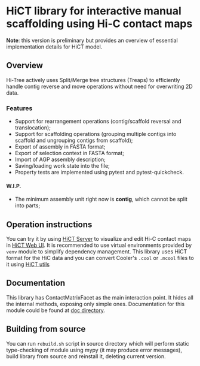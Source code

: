 # HiCT library for interactive manual scaffolding using Hi-C contact maps

**Note**: this version is preliminary but provides an overview of essential implementation details for HiCT model.

## Overview

Hi-Tree actively uses Split/Merge tree structures (Treaps) to efficiently handle contig reverse and move operations without need for overwriting 2D data.

### Features
* Support for rearrangement operations (contig/scaffold reversal and translocation);
* Support for scaffolding operations (grouping multiple contigs into scaffold and ungrouping contigs from scaffold);
* Export of assembly in FASTA format;
* Export of selection context in FASTA format;
* Import of AGP assembly description;
* Saving/loading work state into the file;
* Property tests are implemented using pytest and pytest-quickcheck.

#### W.I.P.
* The minimum assembly unit right now is **contig**, which cannot be split into parts;

## Operation instructions
You can try it by using [HiCT Server](https://github.com/ctlab/HiCT_Server) to visualize and edit Hi-C contact maps in [HiCT Web UI](https://github.com/ctlab/HiCT_WebUI).
It is recommended to use virtual environments provided by `venv` module to simplify dependency management.
This library uses HiCT format for the HiC data and you can convert Cooler's `.cool` or `.mcool` files to it using [HiCT utils](https://github.com/ctlab/HiCT_Utils)

## Documentation
This library has ContactMatrixFacet as the main interaction point. It hides all the internal methods, exposing only simple ones. Documentation for this module could be found at [doc directory](https://github.com/ctlab/HiCT/blob/master/doc/hict.api.ContactMatrixFacet.html).

## Building from source
You can run `rebuild.sh` script in source directory which will perform static type-checking of module using mypy (it may produce error messages), build library from source and reinstall it, deleting current version.
